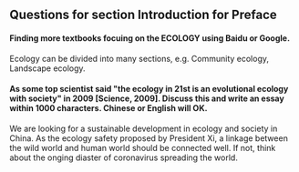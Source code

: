 ## Questions for section Introduction for Preface

#### Finding more textbooks focuing on the ECOLOGY using Baidu or Google.
Ecology can be divided into many sections, e.g. Community ecology, Landscape ecology.

#### As some top scientist said "the ecology in 21st is an evolutional ecology with society" in 2009 [Science, 2009]. Discuss this and write an essay within 1000 characters. Chinese or English will OK.

We are looking for a sustainable development in ecology and society in China. As the ecology safety proposed by President Xi, a linkage between the wild world and human world should be connected well. If not, think about the onging diaster of coronavirus spreading the world. 
